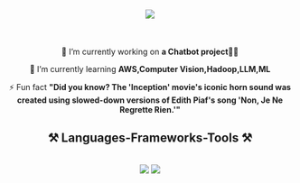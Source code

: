 <h1 align="center">
    <img src="https://readme-typing-svg.herokuapp.com/?font=Righteous&size=35&center=true&vCenter=true&width=500&height=70&duration=3000&lines=Hi+There!+👋;+I'm+Mufaddal+Badani!;" />
</h1>

<br/>

<div align="center">
 
 🔭 I’m currently working on **a Chatbot project🦜️🔗**
 
 🌱 I’m currently learning **AWS,Computer Vision,Hadoop,LLM,ML**

⚡ Fun fact **"Did you know? The 'Inception' movie's iconic horn sound was created using slowed-down versions of Edith Piaf's song 'Non, Je Ne Regrette Rien.'"**

</div>

<h2 align="center">⚒️ Languages-Frameworks-Tools ⚒️</h2>
<br/>
<div align="center">
    <img src="https://skillicons.dev/icons?i=html,css,vscode,github,git,r" />
    <img src="https://skillicons.dev/icons?i=python,mysql" /><br>
</div>


